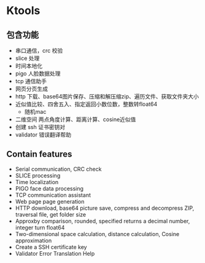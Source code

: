 <!--
 * @Author: Keven
 * @version: v1.0.1
 * @Date: 2021-10-04 10:05:45
 * @LastEditors: Keven
 * @LastEditTime: 2021-10-19 10:52:40
-->
# Ktools

## 包含功能
- 串口通信，crc 校验
- slice 处理
- 时间本地化
- pigo 人脸数据处理
- tcp 通信助手
- 网页分页生成
- http 下载、base64图片保存、压缩和解压缩zip、遍历文件、获取文件夹大小
- 近似值比较、四舍五入、指定返回小数位数，整数转float64
  - 随机mac
- 二维空间 两点角度计算、距离计算、cosine近似值
- 创建 ssh 证书密钥对
- validator 错误翻译帮助

## Contain features
- Serial communication, CRC check
- SLICE processing
- Time localization
- PIGO face data processing
- TCP communication assistant
- Web page page generation
- HTTP download, base64 picture save, compress and decompress ZIP, traversal file, get folder size
- Approxby comparison, rounded, specified returns a decimal number, integer turn float64
- Two-dimensional space calculation, distance calculation, Cosine approximation
- Create a SSH certificate key
- Validator Error Translation Help

